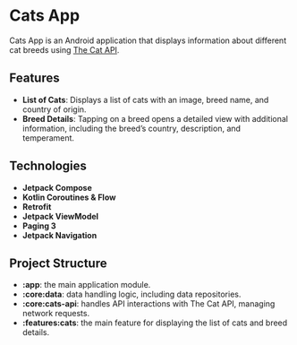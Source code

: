 # Cats App

Cats App is an Android application that displays information about different cat breeds using [The Cat API](https://thecatapi.com). 

## Features

- **List of Cats**: Displays a list of cats with an image, breed name, and country of origin.
- **Breed Details**: Tapping on a breed opens a detailed view with additional information, including the breed’s country, description, and temperament.

## Technologies

- **Jetpack Compose**
- **Kotlin Coroutines & Flow**
- **Retrofit**
- **Jetpack ViewModel**
- **Paging 3**
- **Jetpack Navigation**

## Project Structure

- **:app**: the main application module.
- **:core:data**: data handling logic, including data repositories.
- **:core:cats-api**: handles API interactions with The Cat API, managing network requests.
- **:features:cats**: the main feature for displaying the list of cats and breed details.
